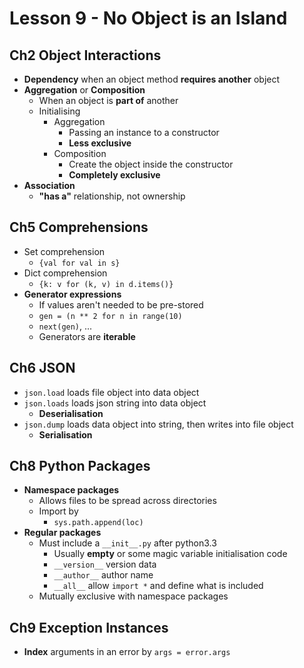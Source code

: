 # Lesson 9 - No Object is an Island

## Ch2 Object Interactions

- **Dependency** when an object method **requires another** object
- **Aggregation** or **Composition**
  - When an object is **part of** another
  - Initialising
    - Aggregation
      - Passing an instance to a constructor
      - **Less exclusive**
    - Composition
      - Create the object inside the constructor
      - **Completely exclusive**
- **Association**
  - **"has a"** relationship, not ownership

## Ch5 Comprehensions

- Set comprehension
  - `{val for val in s}`
- Dict comprehension
  - `{k: v for (k, v) in d.items()}`
- **Generator expressions**
  - If values aren't needed to be pre-stored
  - `gen = (n ** 2 for n in range(10)`
  - `next(gen)`, ...
  - Generators are **iterable**

## Ch6 JSON

- `json.load` loads file object into data object
- `json.loads` loads json string into data object
  - **Deserialisation**
- `json.dump` loads data object into string, then writes into file object
  - **Serialisation**

## Ch8 Python Packages

- **Namespace packages**
  - Allows files to be spread across directories
  - Import by
    - `sys.path.append(loc)`
- **Regular packages**
  - Must include a `__init__.py` after python3.3
    - Usually **empty** or some magic variable initialisation code
    - `__version__` version data
    - `__author__` author name
    - `__all__` allow `import *` and define what is included
  - Mutually exclusive with namespace packages

## Ch9 Exception Instances

- **Index** arguments in an error by `args = error.args`
